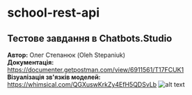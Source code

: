 # school-rest-api
## Тестове завдання в Chatbots.Studio <br />
<b>Автор:</b> Олег Степанюк (Oleh Stepaniuk) <br />
<b>Документація:</b> https://documenter.getpostman.com/view/6911561/T17FCUK1 <br />
<b>Візуалізація зв'язків моделей: </b> <br />
https://whimsical.com/QGXuswKrkZy4EfH5QDSvLb
![alt text](https://i.imgur.com/J9aLmFv.png)
